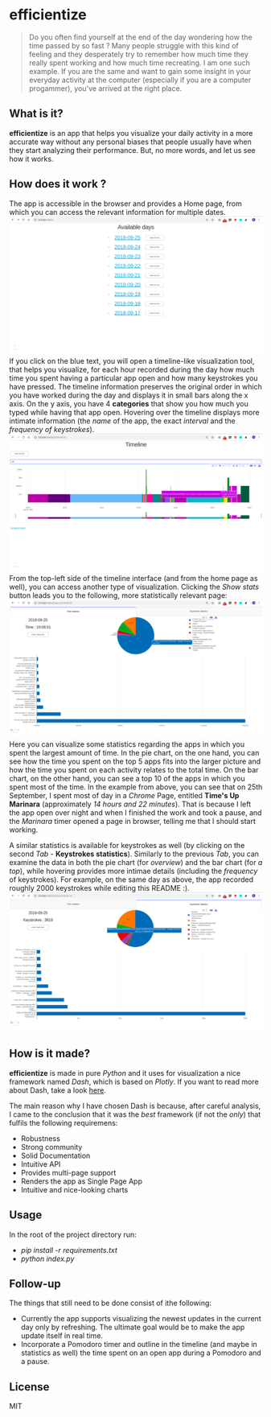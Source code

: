 # efficientize
> Do you often find yourself at the end of the day wondering how the time passed by so fast ? Many people struggle with this kind of feeling and they desperately try to remember how much time they really spent working and how much time recreating. I am one such example. If you are the same and want to gain some insight in your everyday activity at the computer (especially if you are a computer progammer), you've arrived at the right place.

## What is it?
**efficientize** is an app that helps you visualize your daily activity in a more accurate way without any personal biases that people usually have when they start analyzing their performance. But, no more words, and let us see how it works.
## How does it work ?
The app is accessible in the browser and provides a Home page, from which you can access the relevant information for multiple dates.
![alt text](https://github.com/theostoican/efficientize/blob/master/images/home.png)
If you click on the blue text, you will open a timeline-like visualization tool, that helps you visualize, for each hour recorded during the day how much time you spent having a particular app open and how many keystrokes you have pressed. The timeline information preserves the original order in which you have worked during the day and displays it in small bars along the x axis. On the y axis, you have 4 **categories** that show you how much you typed while having that app open. Hovering over the timeline displays more intimate information (the *name* of the app, the exact *interval* and the *frequency of keystrokes*).
![alt text](https://github.com/theostoican/efficientize/blob/master/images/timeline.png)
From the top-left side of the timeline interface (and from the home page as well), you can access another type of visualization. Clicking the *Show stats* button leads you to the following, more statistically relevant page:
![alt text](https://github.com/theostoican/efficientize/blob/master/images/time.png)
Here you can visualize some statistics regarding the apps in which you spent the largest amount of time. In the pie chart, on the one hand, you can see how the time you spent on the top 5 apps fits into the larger picture and how the time you spent on each activity relates to the total time. On the bar chart, on the other hand, you can see a top 10 of the apps in which you spent most of the time. In the example from above, you can see that on 25th September, I spent most of day in a *Chrome* Page, entitled **Time's Up Marinara** (approximately *14 hours and 22 minutes*). That is because I left the app open over night and when I finished the work and took a pause, and the *Marinara* timer opened a page in browser, telling me that I should start working.

A similar statistics is available for keystrokes as well (by clicking on the second *Tab* - **Keystrokes statistics**). Similarly to the previous *Tab*, you can examine the data in both the pie chart (for *overview*) and the bar chart (for *a top*), while hovering provides more intimae details (including the *frequency* of keystrokes). For example, on the same day as above, the app recorded roughly 2000 keystrokes while editing this README :).
![alt text](https://github.com/theostoican/efficientize/blob/master/images/keystrokes.png)
## How is it made?
**efficientize** is made in pure *Python* and it uses for visualization a nice framework named *Dash*, which is based on *Plotly*. If you want to read more about Dash, take a look [here](https://dash.plot.ly/).

The main reason why I have chosen Dash is because, after careful analysis, I came to the conclusion that it was the *best* framework (if not the *only*) that fulfils the following requiremens:
* Robustness
* Strong community
* Solid Documentation
* Intuitive API
* Provides multi-page support
* Renders the app as Single Page App
* Intuitive and nice-looking charts
## Usage
In the root of the project directory run:
* *pip install -r requirements.txt*
* *python index.py*
## Follow-up
The things that still need to be done consist of ithe following:
* Currently the app supports visualizing the newest updates in the current day only by refreshing. The ultimate goal would be to make the app update itself in real time.
* Incorporate a Pomodoro timer and outline in the timeline (and maybe in statistics as well) the time spent on an open app during a Pomodoro and a pause.
## License
MIT
